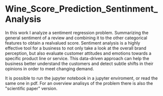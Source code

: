 # Wine_Score_Prediction_Sentinment_Analysis

In this work I analyze a sentiment regression problem. Summarizing the general sentiment of a review and combining it to the other categorical features to obtain a realvalued score. Sentiment analysis is a highly effective tool for a business to not only take a look at the overall brand perception, but also evaluate customer attitudes and emotions towards a specific product line or service. 
This data-driven approach can help the business better understand the customers and detect subtle shifts in their opinions in order to meet changing demand.

It is possible to run the jupyter notebook in a jupyter enviroment, or read the same one in pdf. 
For an overview analisys of the problem there is also the "scientific paper" version.
